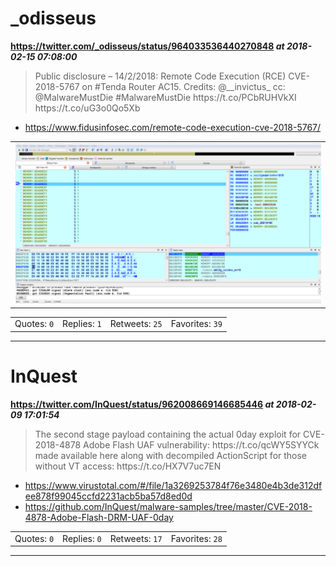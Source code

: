 # _odisseus
**https://twitter.com/_odisseus/status/964033536440270848 _at 2018-02-15 07:08:00_**
<blockquote>
Public disclosure – 14/2/2018: Remote Code Execution (RCE) CVE-2018-5767 on #Tenda Router AC15. Credits: @__invictus_  cc: @MalwareMustDie 
#MalwareMustDie 
https://t.co/PCbRUHVkXI https://t.co/uG3o0Qo5Xb
</blockquote>

* https://www.fidusinfosec.com/remote-code-execution-cve-2018-5767/

<table><tr>
<td><img src="pictures/http+++pbs.twimg.com+media+DWDvCZsWkAAep9m.png" alt="http://pbs.twimg.com/media/DWDvCZsWkAAep9m.png"></td>
</table></tr>
<table><tr>
<td>Quotes: <code>0</code></td>
<td>Replies: <code>1</code></td>
<td>Retweets: <code>25</code></td>
<td>Favorites: <code>39</code></td>
</table></tr>

---

# InQuest
**https://twitter.com/InQuest/status/962008669146685446 _at 2018-02-09 17:01:54_**
<blockquote>
The second stage payload containing the actual 0day exploit for CVE-2018-4878 Adobe Flash UAF vulnerability: https://t.co/qcWY5SYYCk made available here along with decompiled ActionScript for those without VT access: https://t.co/HX7V7uc7EN
</blockquote>

* https://www.virustotal.com/#/file/1a3269253784f76e3480e4b3de312dfee878f99045ccfd2231acb5ba57d8ed0d
* https://github.com/InQuest/malware-samples/tree/master/CVE-2018-4878-Adobe-Flash-DRM-UAF-0day

<table><tr>
<td>Quotes: <code>0</code></td>
<td>Replies: <code>0</code></td>
<td>Retweets: <code>17</code></td>
<td>Favorites: <code>28</code></td>
</table></tr>

---

